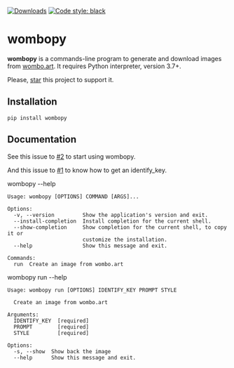 [![Downloads](https://pepy.tech/badge/wombopy)](https://pepy.tech/project/wombopy) [![Code style: black](https://img.shields.io/badge/code%20style-black-000000.svg)](https://github.com/psf/black)

# wombopy
**wombopy** is a commands-line program to generate and download images from [wombo.art](https://wombo.art). It requires Python interpreter, version 3.7+.

Please, [star](https://github.com/holy-tanuki/wombopy/) this project to support it.

## Installation
```
pip install wombopy
```

## Documentation
See this issue to [#2](https://github.com/holy-tanuki/wombopy/issues/2) to start using wombopy.

And this issue to [#1](https://github.com/holy-tanuki/wombopy/issues/1) to know how to get an identify_key.

wombopy --help
```
Usage: wombopy [OPTIONS] COMMAND [ARGS]...

Options:
  -v, --version         Show the application's version and exit.
  --install-completion  Install completion for the current shell.
  --show-completion     Show completion for the current shell, to copy it or
                        customize the installation.
  --help                Show this message and exit.

Commands:
  run  Create an image from wombo.art

```

wombopy run --help
```
Usage: wombopy run [OPTIONS] IDENTIFY_KEY PROMPT STYLE

  Create an image from wombo.art

Arguments:
  IDENTIFY_KEY  [required]
  PROMPT        [required]
  STYLE         [required]

Options:
  -s, --show  Show back the image
  --help      Show this message and exit.

```

